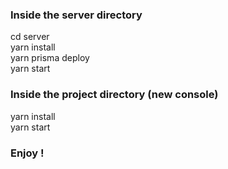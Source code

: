 ### Inside the server directory

cd server<br />
yarn install<br />
yarn prisma deploy<br />
yarn start<br />

### Inside the project directory (new console)

yarn install<br />
yarn start<br />

### Enjoy !
